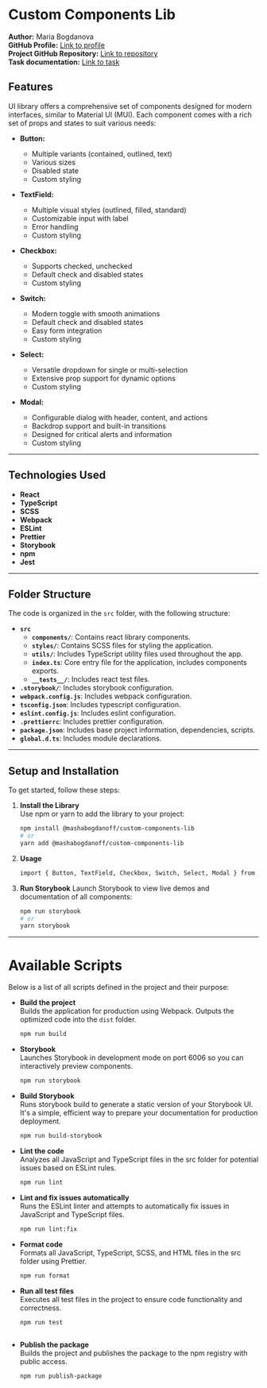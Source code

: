 # Custom Components Lib

**Author:** Maria Bogdanova  
**GitHub Profile:** [Link to profile](https://github.com/MashaBogdanova)  
**Project GitHub Repository:** [Link to repository](https://github.com/MashaBogdanova/custom-components-lib)  
**Task documentation:** [Link to task](https://drive.google.com/file/d/1C148FRnWfXVoRDslDWcYac3bEhebdIAV/view)  

## Features
UI library offers a comprehensive set of components designed for modern interfaces, 
similar to Material UI (MUI). Each component comes with a rich set of props and states to suit various needs:

- **Button:**
  - Multiple variants (contained, outlined, text)
  - Various sizes
  - Disabled state
  - Custom styling

- **TextField:**
  - Multiple visual styles (outlined, filled, standard)
  - Customizable input with label
  - Error handling
  - Custom styling

- **Checkbox:**
  - Supports checked, unchecked
  - Default check and disabled states
  - Custom styling

- **Switch:**
  - Modern toggle with smooth animations
  - Default check and disabled states
  - Easy form integration
  - Custom styling

- **Select:**
  - Versatile dropdown for single or multi-selection
  - Extensive prop support for dynamic options
  - Custom styling

- **Modal:**
  - Configurable dialog with header, content, and actions
  - Backdrop support and built-in transitions
  - Designed for critical alerts and information
  - Custom styling

---

## Technologies Used
- **React**
- **TypeScript**
- **SCSS**
- **Webpack**
- **ESLint**
- **Prettier**
- **Storybook**
- **npm**
- **Jest**

---

## Folder Structure
The code is organized in the `src` folder, with the following structure:

- **`src`**
  - **`components/`**: Contains react library components.
  - **`styles/`**: Contains SCSS files for styling the application.
  - **`utils/`**: Includes TypeScript utility files used throughout the app.
  - **`index.ts`**: Core entry file for the application, includes components exports.
  - **`__tests__/`**: Includes react test files.
- **`.storybook/`**: Includes storybook configuration.
- **`webpack.config.js`**: Includes webpack configuration.
- **`tsconfig.json`**: Includes typescript configuration.
- **`eslint.config.js`**: Includes eslint configuration.
- **`.prettierrc`**: Includes prettier configuration.
- **`package.json`**: Includes base project information, dependencies, scripts.
- **`global.d.ts`**: Includes module declarations.

---

## Setup and Installation

To get started, follow these steps:

1. **Install the Library**  
   Use npm or yarn to add the library to your project:
   ```bash
   npm install @mashabogdanoff/custom-components-lib
   # or
   yarn add @mashabogdanoff/custom-components-lib

2. **Usage**
   ```bash
   import { Button, TextField, Checkbox, Switch, Select, Modal } from '@mashabogdanoff/custom-components-lib';

3. **Run Storybook**
   Launch Storybook to view live demos and documentation of all components:
    ```bash
   npm run storybook
   # or
   yarn storybook

---

# Available Scripts

Below is a list of all scripts defined in the project and their purpose:

- **Build the project**  
Builds the application for production using Webpack. Outputs the optimized code into the `dist` folder.
   ```bash
   npm run build
  
- **Storybook**  
  Launches Storybook in development mode on port 6006 so you can interactively preview components.
   ```bash
   npm run storybook
  
- **Build Storybook**  
  Runs storybook build to generate a static version of your Storybook UI. 
  It's a simple, efficient way to prepare your documentation for production deployment.
   ```bash
   npm run build-storybook
  
- **Lint the code**  
Analyzes all JavaScript and TypeScript files in the src folder for potential issues based on ESLint rules.
   ```bash
   npm run lint
  
- **Lint and fix issues automatically**  
Runs the ESLint linter and attempts to automatically fix issues in JavaScript and TypeScript files.
   ```bash
   npm run lint:fix
  
- **Format code**  
Formats all JavaScript, TypeScript, SCSS, and HTML files in the src folder using Prettier.
   ```bash
   npm run format
  
- **Run all test files**  
  Executes all test files in the project to ensure code functionality and correctness.
   ```bash
   npm run test
    
- **Publish the package**  
  Builds the project and publishes the package to the npm registry with public access.
   ```bash
   npm run publish-package
